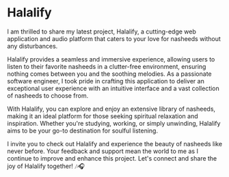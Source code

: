 # Halalify
I am thrilled to share my latest project, Halalify, a cutting-edge web application and audio platform that caters to your love for nasheeds without any disturbances. 

Halalify provides a seamless and immersive experience, allowing users to listen to their favorite nasheeds in a clutter-free environment, ensuring nothing comes between you and the soothing melodies. As a passionate software engineer, I took pride in crafting this application to deliver an exceptional user experience with an intuitive interface and a vast collection of nasheeds to choose from.

With Halalify, you can explore and enjoy an extensive library of nasheeds, making it an ideal platform for those seeking spiritual relaxation and inspiration. Whether you're studying, working, or simply unwinding, Halalify aims to be your go-to destination for soulful listening.

I invite you to check out Halalify and experience the beauty of nasheeds like never before. Your feedback and support mean the world to me as I continue to improve and enhance this project. Let's connect and share the joy of Halalify together! 🎶🎧
